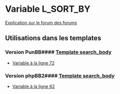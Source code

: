 # Variable L_SORT_BY
[Explication sur le forum des forums](http://forum.forumactif.com/t294113-listing-des-variables#L_SORT_BY)
## Utilisations dans les templates
### Version PunBB#### [Template search_body](punbb/search_body.md)
* [Variable à la ligne 72](../punbb/search_body.tpl#L72)
### Version phpBB2#### [Template search_body](subsilver/search_body.md)
* [Variable à la ligne 62](../subsilver/search_body.tpl#L62)